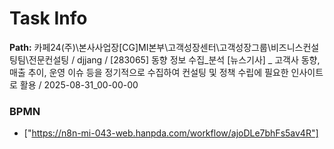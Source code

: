 # Task Info

**Path:** 카페24(주)\본사사업장\[CG]MI본부\고객성장센터\고객성장그룹\비즈니스컨설팅팀\전문컨설팅 / djjang / [283065] 동향 정보 수집_분석 [뉴스기사] _ 고객사 동향, 매출 추이, 운영 이슈 등을 정기적으로 수집하여 컨설팅 및 정책 수립에 필요한 인사이트로 활용 / 2025-08-31_00-00-00

### BPMN
- ["https://n8n-mi-043-web.hanpda.com/workflow/ajoDLe7bhFs5av4R"]

